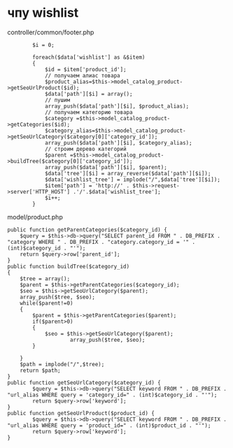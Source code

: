 # чпу wishlist
controller/common/footer.php

            $i = 0;

            foreach($data['wishlist'] as &$item)
            {
                $id = $item['product_id'];
                // получаем алиас товара
                $product_alias=$this->model_catalog_product->getSeoUrlProduct($id);
                $data['path'][$i] = array();
                // пушим
                array_push($data['path'][$i], $product_alias);
                // получаем категорию товара
                $category =$this->model_catalog_product->getCategories($id);
                $category_alias=$this->model_catalog_product->getSeoUrlCategory($category[0]['category_id']);
                array_push($data['path'][$i], $category_alias);
                // строим дерево категорий
                $parent =$this->model_catalog_product->buildTree($category[0]['category_id']);
                array_push($data['path'][$i], $parent);
                $data['tree'][$i] = array_reverse($data['path'][$i]);
                $data['wishlist_tree'] = implode("/",$data['tree'][$i]);
                $item['path'] = 'http://' . $this->request->server['HTTP_HOST'] .'/'.$data['wishlist_tree'];
                $i++;
            }
			
			
			
model/product.php


    public function getParentCategories($category_id) {
        $query = $this->db->query("SELECT parent_id FROM " . DB_PREFIX . "category WHERE " . DB_PREFIX . "category.category_id = '" . (int)$category_id . "'");
        return $query->row['parent_id'];
	}
    public function buildTree($category_id)
    {
        $tree = array();
        $parent = $this->getParentCategories($category_id);
        $seo = $this->getSeoUrlCategory($parent);
        array_push($tree, $seo);
        while($parent!=0)
        {
            $parent = $this->getParentCategories($parent);
            if($parent>0)
            {
                $seo = $this->getSeoUrlCategory($parent);
                        array_push($tree, $seo);
            }

        }
        $path = implode("/",$tree);
        return $path;
    }
    public function getSeoUrlCategory($category_id) {
            $query = $this->db->query("SELECT keyword FROM " . DB_PREFIX . "url_alias WHERE query = 'category_id=" . (int)$category_id . "'");
            return $query->row['keyword'];
	}
    public function getSeoUrlProduct($product_id) {
            $query = $this->db->query("SELECT keyword FROM " . DB_PREFIX . "url_alias WHERE query = 'product_id=" . (int)$product_id . "'");
            return $query->row['keyword'];
	}
